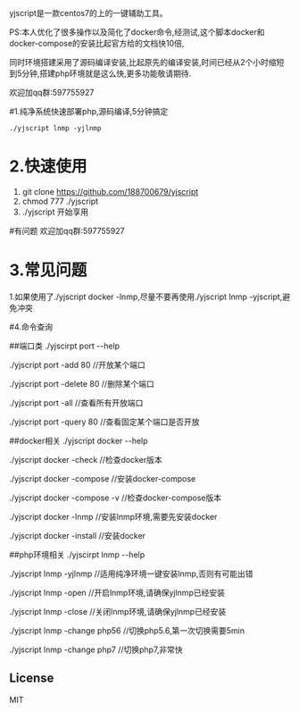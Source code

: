 yjscript是一款centos7的上的一键辅助工具。

PS:本人优化了很多操作以及简化了docker命令,经测试,这个脚本docker和docker-compose的安装比起官方给的文档快10倍,

同时环境搭建采用了源码编译安装,比起原先的编译安装,时间已经从2个小时缩短到5分钟,搭建php环境就是这么快,更多功能敬请期待.

欢迎加qq群:597755927

#1.纯净系统快速部署php,源码编译,5分钟搞定
```
./yjscript lnmp -yjlnmp 
```


# 2.快速使用
1. git clone https://github.com/188700679/yjscript
2. chmod 777 ./yjscript
3. ./yjscript 开始享用

#有问题
欢迎加qq群:597755927


# 3.常见问题
1.如果使用了./yjscript docker -lnmp,尽量不要再使用./yjscript lnmp -yjscript,避免冲突


#4.命令查询

##端口类
./yjscirpt port --help

./yjscript port -add  80        //开放某个端口

./yjscript port -delete 80      //删除某个端口

./yjscript port -all            //查看所有开放端口

./yjscript port -query 80         //查看固定某个端口是否开放


##docker相关
./yjscript docker --help

./yjscript docker -check           //检查docker版本

./yjscript docker -compose         //安装docker-compose

./yjscript docker -compose -v      //检查docker-compose版本

./yjscript docker -lnmp            //安装lnmp环境,需要先安装docker

./yjscript docker -install         //安装docker


##php环境相关
./yjscirpt lnmp --help

./yjscript lnmp -yjlnmp            //适用纯净环境一键安装lnmp,否则有可能出错

./yjscript lnmp -open              //开启lnmp环境,请确保yjlnmp已经安装

./yjscript lnmp -close             //关闭lnmp环境,请确保yjlnmp已经安装

./yjscript lnmp -change php56      //切换php5.6,第一次切换需要5min

./yjscript lnmp -change php7           //切换php7,非常快


## License
MIT


